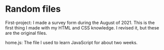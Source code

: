 # Random files

First-project: I made a survey form during the August of 2021. This is the first thing I made with my HTML and CSS knowledge. I revised it, but these are the original files.

home.js: The file I used to learn JavaScript for about two weeks.
